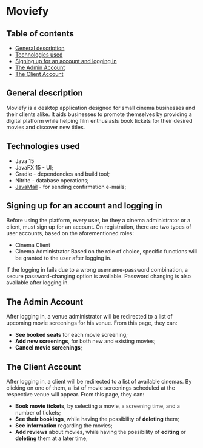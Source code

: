 # Moviefy

## Table of contents
* [General description](#general-description)
* [Technologies used](#technologies-used)
* [Signing up for an account and logging in](#signing-up-for-an-account-and-logging-in)
* [The Admin Account](#the-admin-account)
* [The Client Account](#the-client-account)

## General description
Moviefy is a desktop application designed for small cinema businesses and their clients alike. It aids businesses to promote themselves by providing a digital platform while helping film enthusiasts book tickets for their desired movies and discover new titles.

## Technologies used
* Java 15
* JavaFX 15 - UI;
* Gradle - dependencies and build tool;
* Nitrite - database operations;
* [JavaMail](https://javaee.github.io/javamail/) - for sending confirmation e-mails;

## Signing up for an account and logging in
Before using the platform, every user, be they a cinema administrator or a client, must sign up for an account. On registration, there are two types of user accounts, based on the aforementioned roles:
* Cinema Client
* Cinema Administrator
Based on the role of choice, specific functions will be granted to the user after logging in.

If the logging in fails due to a wrong username-password combination, a secure password-changing option is available. Password changing is also available after logging in.

## The Admin Account
After logging in, a venue administrator will be redirected to a list of upcoming movie screenings for his venue. From this page, they can:
* **See booked seats** for each movie screening;
* **Add new screenings**, for both new and existing movies;
* **Cancel movie screenings**;

## The Client Account
After logging in, a client will be redirected to a list of available cinemas. By clicking on one of them, a list of movie screenings scheduled at the respective venue will appear. From this page, they can:
* **Book movie tickets**, by selecting a movie, a screening time, and a number of tickets;
* **See their bookings**, while having the possibility of **deleting** them;
* **See information** regarding the movies;
* **Add reviews** about movies, while having the possibility of **editing** or **deleting** them at a later time;
